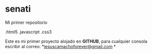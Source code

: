 # senati
Mi primer repositorio

.html5
.javascript
.css3

Este es mi primer proyecto alojado en **GITHUB**, para cualquier consola escribir al correo:
*jesuscamachoforever@gmail.com *
